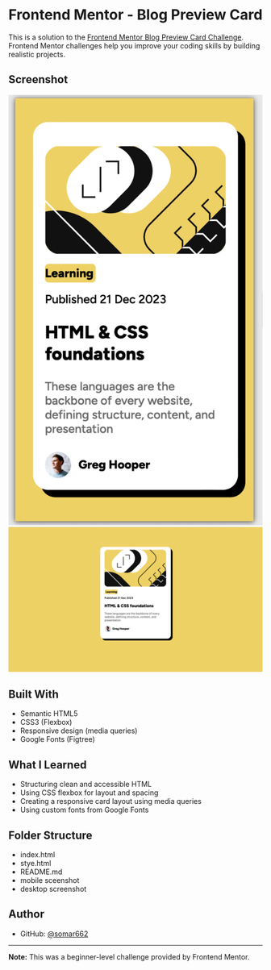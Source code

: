 # Frontend Mentor - Blog Preview Card

This is a solution to the [Frontend Mentor Blog Preview Card Challenge](https://www.frontendmentor.io/challenges/blog-preview-card-ckPaj01IcS). Frontend Mentor challenges help you improve your coding skills by building realistic projects.

##  Screenshot

![Blog Preview Card Screenshot](./blog_card_mobile_screenshot.png)
![Blog Preview Card Screenshot](./blog_card_desktop_screenshot.png)


##  Built With

- Semantic HTML5
- CSS3 (Flexbox)
- Responsive design (media queries)
- Google Fonts (Figtree)

##  What I Learned

- Structuring clean and accessible HTML
- Using CSS flexbox for layout and spacing
- Creating a responsive card layout using media queries
- Using custom fonts from Google Fonts


##  Folder Structure

- index.html
- stye.html
- README.md
- mobile sceenshot
- desktop screenshot


##  Author

- GitHub: [@somar662](https://github.com/somar662)

---

**Note:** This was a beginner-level challenge provided by Frontend Mentor. 



